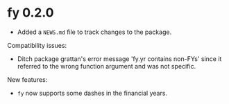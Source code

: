 # fy 0.2.0

* Added a `NEWS.md` file to track changes to the package.

Compatibility issues:
  * Ditch package grattan's error message 'fy.yr contains non-FYs' since it referred
    to the wrong function argument and was not specific.

New features:
  * `fy` now supports some dashes in the financial years.

